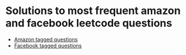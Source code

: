
# Solutions to most frequent amazon and facebook leetcode questions

- [Amazon tagged questions](amazon/)
- [Facebook tagged questions](facebook/)
